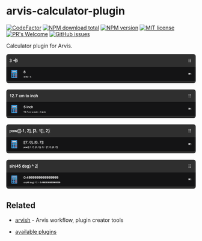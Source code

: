 # arvis-calculator-plugin
[![CodeFactor](https://www.codefactor.io/repository/github/jopemachine/arvis-calculator-plugin/badge)](https://www.codefactor.io/repository/github/jopemachine/arvis-calculator-plugin)
[![NPM download total](https://img.shields.io/npm/dt/arvis-calculator-plugin)](http://badge.fury.io/js/arvis-calculator-plugin)
[![NPM version](https://badge.fury.io/js/arvis-calculator-plugin.svg)](http://badge.fury.io/js/arvis-calculator-plugin)
[![MIT license](https://img.shields.io/badge/License-MIT-blue.svg)](https://lbesson.mit-license.org/)
[![PR's Welcome](https://img.shields.io/badge/PRs-welcome-brightgreen.svg?style=flat)](http://makeapullrequest.com)
[![GitHub issues](https://img.shields.io/github/issues/jopemachine/arvis-calculator-plugin.svg)](https://GitHub.com/jopemachine/arvis-calculator-plugin/issues/)

Calculator plugin for Arvis.

![](./media/1.png)

![](./media/2.png)

![](./media/3.png)

![](./media/4.png)

## Related

- [arvish](https://github.com/jopemachine/arvish) - Arvis workflow, plugin creator tools

- [available plugins](https://github.com/jopemachine/arvis/blob/master/documents/plugin-links.md)
